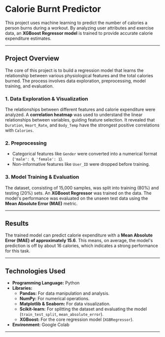 # Calorie Burnt Predictor 


This project uses machine learning to predict the number of calories a person burns during a workout. By analyzing user attributes and exercise data, an **XGBoost Regressor model** is trained to provide accurate calorie expenditure estimates.

***

## Project Overview

The core of this project is to build a regression model that learns the relationship between various physiological features and the total calories burned. The process involves data exploration, preprocessing, model training, and evaluation.

### **1. Data Exploration & Visualization**
The relationships between different features and calorie expenditure were analyzed. A **correlation heatmap** was used to understand the linear relationships between variables, guiding feature selection. It revealed that `Duration`, `Heart_Rate`, and `Body_Temp` have the strongest positive correlations with `Calories`.



### **2. Preprocessing**
* Categorical features like `Gender` were converted into a numerical format (`'male': 0`, `'female': 1`).
* Non-informative features like `User_ID` were dropped before training.

### **3. Model Training & Evaluation**
The dataset, consisting of 15,000 samples, was split into training (80%) and testing (20%) sets. An **XGBoost Regressor** was trained on the data. The model's performance was evaluated on the unseen test data using the **Mean Absolute Error (MAE)** metric.

***

##  Results

The trained model can predict calorie expenditure with a **Mean Absolute Error (MAE) of approximately 15.6**. This means, on average, the model's prediction is off by about 16 calories, which indicates a strong performance for this task.



***

##  Technologies Used

* **Programming Language:** Python
* **Libraries:**
    * **Pandas:** For data manipulation and analysis.
    * **NumPy:** For numerical operations.
    * **Matplotlib & Seaborn:** For data visualization.
    * **Scikit-learn:** For splitting the dataset and evaluating the model (`train_test_split`, `mean_absolute_error`).
    * **XGBoost:** For the core regression model (`XGBRegressor`).
* **Environment:** Google Colab

***
